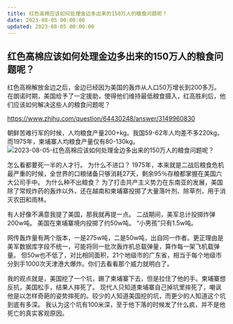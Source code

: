 ```yaml
---
title: 红色高棉应该如何处理金边多出来的150万人的粮食问题呢？
date: 2023-08-05 00:00:00
updated: 2023-08-05 00:00:00
---
```


## 红色高棉应该如何处理金边多出来的150万人的粮食问题呢？
红色高棉解放金边之后，金边已经因为美国的轰炸从人口50万增长到200多万。在朗诺时期，美国给予了一定援助，使得他们维持最低粮食摄入，红高胜利后，他们应该如何解决这些人的粮食问题呢？

https://www.zhihu.com/question/64430248/answer/3149960830

朝鲜苦难行军的时候，人均粮食产量200+kg。我国59-62年人均差不多220kg。
而1975年，柬埔寨人均粮食产量仅有80-130kg。
![2023-08-05-红色高棉应该如何处理金边多出来的150万人的粮食问题呢？](assets/2023-08-05-红色高棉应该如何处理金边多出来的150万人的粮食问题呢？.jpeg)

怎么看都要死一半的人才行。
为什么不进口？
1975年，本来就是二战后粮食危机最严重的时候，全世界的口粮储备只够消耗27天，剩余95％存粮都掌握在美国六大公司手中。
为什么种不出粮食？
为了打击共产主义势力在东南亚的发展，美国除了常规炸药的轰炸以外，还在越南和柬埔寨投掷了大量落叶剂、除草剂，用于消灭农田和雨林。

有人好像不满意我提了美国，那我就再提一点。
二战期间，美军总计投掷炸弹200w吨。
美国在柬埔寨境内投掷了约50w吨。
“小男孩”只有1.5w吨。

网传轰炸量有两个版本，一是275w吨，二是50w吨，出自同一作者。更正理由是美军数据库字段不统一，可能将同一批次轰炸机总载弹量，算作每一架飞机载弹量。
但50w也不低了，对比相同面积，21个地级市的广东省，相当于每个地级市分到手1000次天津港大爆炸。你们去看看那个威力就明白了。

我的观点就是，美国挖了一个坑，踢了柬埔寨下去，但是拉住了他的手。柬埔寨想反抗，美国松手，结果人摔死了。
现代人只知道柬埔寨自己掉坑里摔死了，嘲讽他是以怎样奇葩的姿势摔死的。较少的人知道美国挖的坑，而更少的人知道这个坑到底有多深。
我认为这个坑有100米深，至于他下落的时候发了什么疯，并不是他死亡的真实客观原因。
